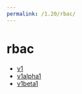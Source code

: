 ```yaml
---
permalink: /1.20/rbac/
---
```


# rbac



* [v1](v1/index.md)
* [v1alpha1](v1alpha1/index.md)
* [v1beta1](v1beta1/index.md)